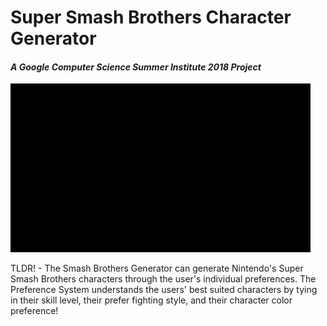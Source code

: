 # Super Smash Brothers Character Generator
#### *A Google Computer Science Summer Institute 2018 Project*

![Alt text](images/smashbrosstart.gif?raw=true "Title")




TLDR! - The Smash Brothers Generator can generate Nintendo's Super Smash Brothers characters through the user's individual preferences. The Preference System understands the users' best suited characters by tying in their skill level, their prefer fighting style, and their character color preference!

